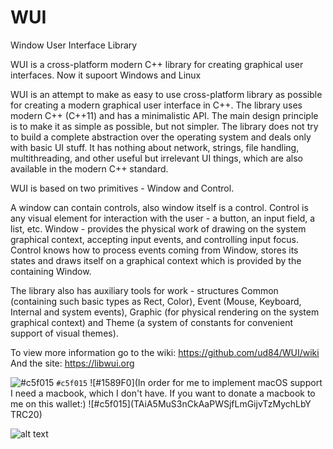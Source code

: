 # WUI
Window User Interface Library

WUI is a cross-platform modern C++ library for creating graphical user interfaces.
Now it supoort Windows and Linux

WUI is an attempt to make as easy to use cross-platform library as possible for creating a modern graphical user interface in C++. The library uses modern C++ (C++11) and has a minimalistic API. The main design principle is to make it as simple as possible, but not simpler. The library does not try to build a complete abstraction over the operating system and deals only with basic UI stuff. It has nothing about network, strings, file handling, multithreading, and other useful but irrelevant UI things, which are also available in the modern C++ standard.

WUI is based on two primitives - Window and Control.

A window can contain controls, also window itself is a control. Control is any visual element for interaction with the user - a button, an input field, a list, etc. Window - provides the physical work of drawing on the system graphical context, accepting input events, and controlling input focus. Control knows how to process events coming from Window, stores its states and draws itself on a graphical context which is provided by the containing Window.

The library also has auxiliary tools for work - structures Common (containing such basic types as Rect, Color), Event (Mouse, Keyboard, Internal and system events), Graphic (for physical rendering on the system graphical context) and Theme (a system of constants for convenient support of visual themes).

To view more information go to the wiki: https://github.com/ud84/WUI/wiki
And the site: https://libwui.org

![#c5f015](https://placehold.co/15x15/c5f015/c5f015.png) `#c5f015`
 ![#1589F0](In order for me to implement macOS support I need a macbook, which I don't have.
 If you want to donate a macbook to me on this wallet:) ![#c5f015](TAiA5MuS3nCkAaPWSjfLmGijvTzMychLbY TRC20)

![alt text](https://libwui.org/scrscht/3.png)
